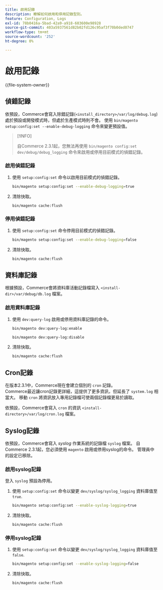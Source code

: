 ```yaml
---
title: 啟用記錄
description: 瞭解如何啟用和停用記錄型別。
feature: Configuration, Logs
exl-id: 78b0416a-5bad-42a9-a918-603600e98928
source-git-commit: 403a5937561d82b02fd126c95af3f70b0ded0747
workflow-type: tm+mt
source-wordcount: '252'
ht-degree: 0%

---
```


# 啟用記錄

{{file-system-owner}}

## 偵錯記錄

依預設，Commerce會寫入除錯記錄(`<install_directory>/var/log/debug.log`)處於預設或開發模式時，但處於生產模式時則不會。 使用 `bin/magento setup:config:set --enable-debug-logging` 命令來變更預設值。

>[!INFO]
>
>自Commerce 2.3.1起，您無法再使用 `bin/magento config:set dev/debug/debug_logging` 命令來啟用或停用目前模式的偵錯記錄。

### 啟用偵錯記錄

1. 使用 `setup:config:set` 命令以啟用目前模式的偵錯記錄。

   ```bash
   bin/magento setup:config:set --enable-debug-logging=true
   ```

1. 清除快取。

   ```bash
   bin/magento cache:flush
   ```

### 停用偵錯記錄

1. 使用 `setup:config:set` 命令停用目前模式的偵錯記錄。

   ```bash
   bin/magento setup:config:set --enable-debug-logging=false
   ```

1. 清除快取。

   ```bash
   bin/magento cache:flush
   ```

## 資料庫記錄

根據預設，Commerce會將資料庫活動記錄檔寫入 `<install-dir>/var/debug/db.log` 檔案。

### 啟用資料庫記錄

1. 使用 `dev:query-log` 啟用或停用資料庫記錄的命令。

   ```bash
   bin/magento dev:query-log:enable
   ```

   ```bash
   bin/magento dev:query-log:disable
   ```

1. 清除快取。

   ```bash
   bin/magento cache:flush
   ```

## Cron記錄

在版本2.3.1中，Commerce現在會建立個別的 `cron` 記錄。 \
Commerce最近讓cron記錄更詳細，這提供了更多資訊，但延長了 `system.log` 相當大。
移動 `cron` 將資訊放入專用記錄檔可使兩個記錄檔更易於讀取。

依預設，Commerce會寫入 `cron` 的資訊 `<install-directory>/var/log/cron.log` 檔案。

## Syslog記錄

依預設，Commerce會寫入 _syslog_ 作業系統的記錄檔 `syslog` 檔案。
自Commerce 2.3.1起，您必須使用 `magento` 啟用或停用syslog的命令。
管理員中的設定已移除。

### 啟用syslog記錄

登入 `syslog` 預設為停用。

1. 使用 `setup:config:set` 命令以變更 `dev/syslog/syslog_logging` 資料庫值至 `true`.

   ```bash
   bin/magento setup:config:set --enable-syslog-logging=true
   ```

1. 清除快取。

   ```bash
   bin/magento cache:flush
   ```

### 停用syslog記錄

1. 使用 `setup:config:set` 命令以變更 `dev/syslog/syslog_logging` 資料庫值至 `false`.

   ```bash
   bin/magento setup:config:set --enable-syslog-logging=false
   ```

1. 清除快取。

   ```bash
   bin/magento cache:flush
   ```
